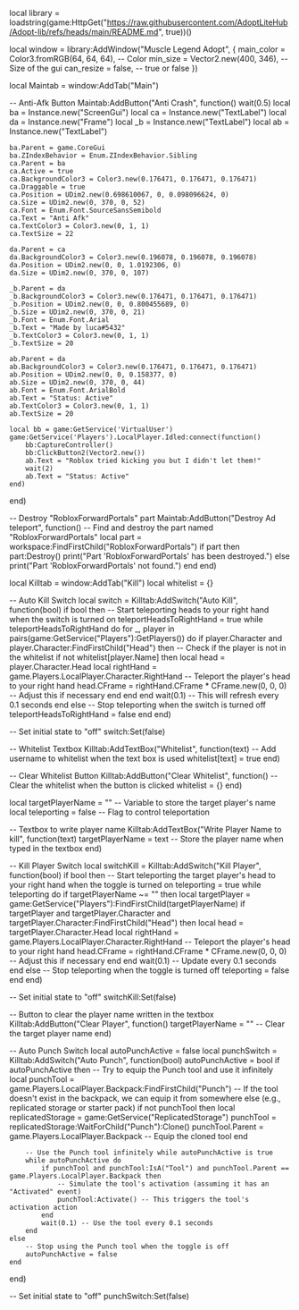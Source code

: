 local library = loadstring(game:HttpGet("https://raw.githubusercontent.com/AdoptLiteHub/Adopt-lib/refs/heads/main/README.md", true))()

local window = library:AddWindow("Muscle Legend Adopt", {
    main_color = Color3.fromRGB(64, 64, 64), -- Color
    min_size = Vector2.new(400, 346), -- Size of the gui
    can_resize = false, -- true or false
})

local Maintab = window:AddTab("Main")

-- Anti-Afk Button
Maintab:AddButton("Anti Crash", function()
    wait(0.5)
    local ba = Instance.new("ScreenGui")
    local ca = Instance.new("TextLabel")
    local da = Instance.new("Frame")
    local _b = Instance.new("TextLabel")
    local ab = Instance.new("TextLabel")

    ba.Parent = game.CoreGui
    ba.ZIndexBehavior = Enum.ZIndexBehavior.Sibling
    ca.Parent = ba
    ca.Active = true
    ca.BackgroundColor3 = Color3.new(0.176471, 0.176471, 0.176471)
    ca.Draggable = true
    ca.Position = UDim2.new(0.698610067, 0, 0.098096624, 0)
    ca.Size = UDim2.new(0, 370, 0, 52)
    ca.Font = Enum.Font.SourceSansSemibold
    ca.Text = "Anti Afk"
    ca.TextColor3 = Color3.new(0, 1, 1)
    ca.TextSize = 22

    da.Parent = ca
    da.BackgroundColor3 = Color3.new(0.196078, 0.196078, 0.196078)
    da.Position = UDim2.new(0, 0, 1.0192306, 0)
    da.Size = UDim2.new(0, 370, 0, 107)

    _b.Parent = da
    _b.BackgroundColor3 = Color3.new(0.176471, 0.176471, 0.176471)
    _b.Position = UDim2.new(0, 0, 0.800455689, 0)
    _b.Size = UDim2.new(0, 370, 0, 21)
    _b.Font = Enum.Font.Arial
    _b.Text = "Made by luca#5432"
    _b.TextColor3 = Color3.new(0, 1, 1)
    _b.TextSize = 20

    ab.Parent = da
    ab.BackgroundColor3 = Color3.new(0.176471, 0.176471, 0.176471)
    ab.Position = UDim2.new(0, 0, 0.158377, 0)
    ab.Size = UDim2.new(0, 370, 0, 44)
    ab.Font = Enum.Font.ArialBold
    ab.Text = "Status: Active"
    ab.TextColor3 = Color3.new(0, 1, 1)
    ab.TextSize = 20

    local bb = game:GetService('VirtualUser')
    game:GetService('Players').LocalPlayer.Idled:connect(function()
        bb:CaptureController()
        bb:ClickButton2(Vector2.new())
        ab.Text = "Roblox tried kicking you but I didn't let them!"
        wait(2)
        ab.Text = "Status: Active"
    end)
end)

-- Destroy "RobloxForwardPortals" part
Maintab:AddButton("Destroy Ad teleport", function()
    -- Find and destroy the part named "RobloxForwardPortals"
    local part = workspace:FindFirstChild("RobloxForwardPortals")
    if part then
        part:Destroy()
        print("Part 'RobloxForwardPortals' has been destroyed.")
    else
        print("Part 'RobloxForwardPortals' not found.")
    end
end)

local Killtab = window:AddTab("Kill")
local whitelist = {}

-- Auto Kill Switch
local switch = Killtab:AddSwitch("Auto Kill", function(bool)
    if bool then
        -- Start teleporting heads to your right hand when the switch is turned on
        teleportHeadsToRightHand = true
        while teleportHeadsToRightHand do
            for _, player in pairs(game:GetService("Players"):GetPlayers()) do
                if player.Character and player.Character:FindFirstChild("Head") then
                    -- Check if the player is not in the whitelist
                    if not whitelist[player.Name] then
                        local head = player.Character.Head
                        local rightHand = game.Players.LocalPlayer.Character.RightHand
                        -- Teleport the player's head to your right hand
                        head.CFrame = rightHand.CFrame * CFrame.new(0, 0, 0)  -- Adjust this if necessary
                    end
                end
            end
            wait(0.1)  -- This will refresh every 0.1 seconds
        end
    else
        -- Stop teleporting when the switch is turned off
        teleportHeadsToRightHand = false
    end
end)

-- Set initial state to "off"
switch:Set(false)

-- Whitelist Textbox
Killtab:AddTextBox("Whitelist", function(text)
    -- Add username to whitelist when the text box is used
    whitelist[text] = true
end)

-- Clear Whitelist Button
Killtab:AddButton("Clear Whitelist", function()
    -- Clear the whitelist when the button is clicked
    whitelist = {}
end)

local targetPlayerName = ""  -- Variable to store the target player's name
local teleporting = false  -- Flag to control teleportation

-- Textbox to write player name
Killtab:AddTextBox("Write Player Name to kill", function(text)
    targetPlayerName = text  -- Store the player name when typed in the textbox
end)

-- Kill Player Switch
local switchKill = Killtab:AddSwitch("Kill Player", function(bool)
    if bool then
        -- Start teleporting the target player's head to your right hand when the toggle is turned on
        teleporting = true
        while teleporting do
            if targetPlayerName ~= "" then
                local targetPlayer = game:GetService("Players"):FindFirstChild(targetPlayerName)
                if targetPlayer and targetPlayer.Character and targetPlayer.Character:FindFirstChild("Head") then
                    local head = targetPlayer.Character.Head
                    local rightHand = game.Players.LocalPlayer.Character.RightHand
                    -- Teleport the player's head to your right hand
                    head.CFrame = rightHand.CFrame * CFrame.new(0, 0, 0)  -- Adjust this if necessary
                end
            end
            wait(0.1)  -- Update every 0.1 seconds
        end
    else
        -- Stop teleporting when the toggle is turned off
        teleporting = false
    end
end)

-- Set initial state to "off"
switchKill:Set(false)

-- Button to clear the player name written in the textbox
Killtab:AddButton("Clear Player", function()
    targetPlayerName = ""  -- Clear the target player name
end)

-- Auto Punch Switch
local autoPunchActive = false
local punchSwitch = Killtab:AddSwitch("Auto Punch", function(bool)
    autoPunchActive = bool
    if autoPunchActive then
        -- Try to equip the Punch tool and use it infinitely
        local punchTool = game.Players.LocalPlayer.Backpack:FindFirstChild("Punch")
        -- If the tool doesn't exist in the backpack, we can equip it from somewhere else (e.g., replicated storage or starter pack)
        if not punchTool then
            local replicatedStorage = game:GetService("ReplicatedStorage")
            punchTool = replicatedStorage:WaitForChild("Punch"):Clone()
            punchTool.Parent = game.Players.LocalPlayer.Backpack -- Equip the cloned tool
        end

        -- Use the Punch tool infinitely while autoPunchActive is true
        while autoPunchActive do
            if punchTool and punchTool:IsA("Tool") and punchTool.Parent == game.Players.LocalPlayer.Backpack then
                -- Simulate the tool's activation (assuming it has an "Activated" event)
                punchTool:Activate() -- This triggers the tool's activation action
            end
            wait(0.1) -- Use the tool every 0.1 seconds
        end
    else
        -- Stop using the Punch tool when the toggle is off
        autoPunchActive = false
    end
end)

-- Set initial state to "off"
punchSwitch:Set(false)
